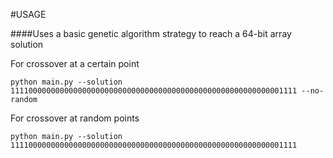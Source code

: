 #USAGE

####Uses a basic genetic algorithm strategy to reach a 64-bit array solution



For crossover at a certain point
    
    python main.py --solution 1111000000000000000000000000000000000000000000000000000000001111 --no-random


For crossover at random points

    python main.py --solution 1111000000000000000000000000000000000000000000000000000000001111

